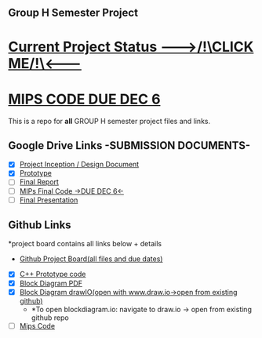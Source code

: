 ## Group H Semester Project 
# [Current Project Status --->/!\CLICK ME/!\\<---](https://github.com/XYIAN/numConverter_groupH/projects/1) 
# [MIPS CODE DUE DEC 6](https://github.com/XYIAN/numConverter_groupH/blob/master/number_converter.asm)
This is a repo for **all** GROUP H semester project files and links.    

## Google Drive Links -SUBMISSION DOCUMENTS- 
- [x] [Project Inception / Design Document](https://docs.google.com/document/d/16p1Qrxc3XLgVbYR4pAPWAa37GxGlq-BZcojlDWp8RvU/edit?usp=sharing)  
- [X] [Prototype](https://docs.google.com/document/d/1ngEu0QP9Kb11cTETK2o_wgUo9iLp9WHGClsVXDhjsmc/edit)
- [ ] [Final Report](https://docs.google.com/document/d/1E7U-RhhtRFhyxZ4OmCTt8KvRdRTByNxvKQdQ4vEU2Cc/edit?usp=sharing)
- [ ] [MIPs Final Code ->DUE DEC 6<-](https://github.com/XYIAN/numConverter_groupH/blob/master/number_converter.asm)
- [ ] [Final Presentation](https://docs.google.com/presentation/d/1pinwSAzyNOD81DZsg-90pqISE6k9lzZYqVU6wdagLrU/edit?usp=sharing)  

## Github Links 
*project board contains all links below + details 
- [Github Project Board(all files and due dates)](https://github.com/XYIAN/numConverter_groupH/projects/1)    
- [X] [C++ Prototype code](https://github.com/XYIAN/numConverter_groupH/blob/master/main.cpp)  
- [X] [Block Diagram PDF](https://github.com/XYIAN/numConverter_groupH/blob/master/BlockDiagram2.pdf)
- [X] [Block Diagram drawIO(open with www.draw.io->open from existing github)](https://github.com/XYIAN/numConverter_groupH/blob/master/Resources/BlockDiagram2.drawio)  
  - *To open blockdiagram.io: navigate to draw.io -> open from existing github repo  
- [ ] [Mips Code](https://github.com/XYIAN/numConverter_groupH/blob/master/number_converter.asm)   
